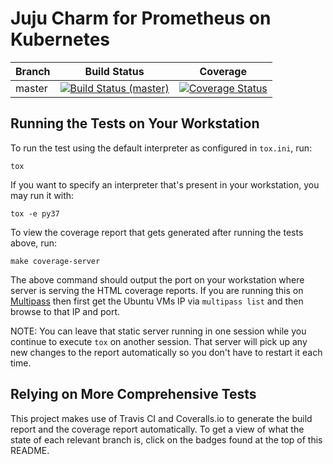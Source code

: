 Juju Charm for Prometheus on Kubernetes
=======================================

| Branch | Build Status | Coverage |
|--------|--------------|----------|
| master | [![Build Status (master)](https://travis-ci.org/relaxdiego/charm-k8s-prometheus.svg?branch=master)](https://travis-ci.org/relaxdiego/charm-k8s-prometheus) | [![Coverage Status](https://coveralls.io/repos/github/relaxdiego/charm-k8s-prometheus/badge.svg?branch=master)](https://coveralls.io/github/relaxdiego/charm-k8s-prometheus?branch=master) |


Running the Tests on Your Workstation
-------------------------------------

To run the test using the default interpreter as configured in `tox.ini`, run:

    tox

If you want to specify an interpreter that's present in your workstation, you
may run it with:

    tox -e py37

To view the coverage report that gets generated after running the tests above,
run:

    make coverage-server

The above command should output the port on your workstation where server is
serving the HTML coverage reports. If you are running this on [Multipass](https://multipass.io)
then first get the Ubuntu VMs IP via `multipass list` and then browse to that
IP and port.

NOTE: You can leave that static server running in one session while you continue
to execute `tox` on another session. That server will pick up any new changes to the report
automatically so you don't have to restart it each time.


Relying on More Comprehensive Tests
-----------------------------------

This project makes use of Travis CI and Coveralls.io to generate the build
report and the coverage report automatically. To get a view of what the state
of each relevant branch is, click on the badges found at the top of this README.
